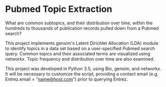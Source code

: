 # Pubmed Topic Extraction

What are common subtopics, and their distribution over time, within the hundreds to thousands of publication records pulled down from a Pubmed search?

This project implements gensim's Latent Dirichlet Allocation (LDA) module to identify topics in a data set based on a user-specified Pubmed search query. Common topics and their associated terms are visualized using networkx. Topic frequency and distribution over time are also examined.

This project was developed in Python 3.5, using Bio, gensim, and networkx. It will be necessary to customize the script, providing a contact email (e.g. Entrez.email = "name@host.com") prior to querying Entrez. 
